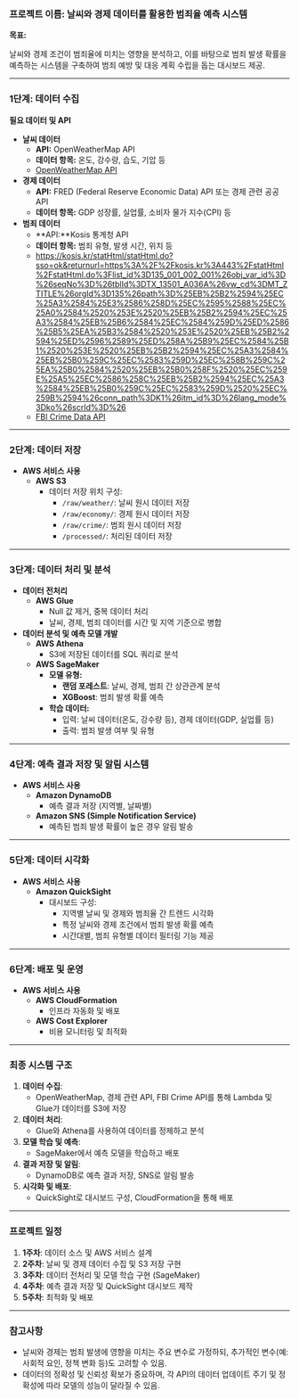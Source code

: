 

### **프로젝트 이름: 날씨와 경제 데이터를 활용한 범죄율 예측 시스템**

**목표:**

날씨와 경제 조건이 범죄율에 미치는 영향을 분석하고, 이를 바탕으로 범죄 발생 확률을 예측하는 시스템을 구축하여 범죄 예방 및 대응 계획 수립을 돕는 대시보드 제공.

---

### **1단계: 데이터 수집**

**필요 데이터 및 API**

- **날씨 데이터**
    - **API:** OpenWeatherMap API
    - **데이터 항목:** 온도, 강수량, 습도, 기압 등
    - [OpenWeatherMap API](https://openweathermap.org/api)
- **경제 데이터**
    - **API:** FRED (Federal Reserve Economic Data) API 또는 경제 관련 공공 API
    - **데이터 항목:** GDP 성장률, 실업률, 소비자 물가 지수(CPI) 등
- **범죄 데이터**
    - **API:**Kosis 통계청  API
    - **데이터 항목:** 범죄 유형, 발생 시간, 위치 등
    - https://kosis.kr/statHtml/statHtml.do?sso=ok&returnurl=https%3A%2F%2Fkosis.kr%3A443%2FstatHtml%2FstatHtml.do%3Flist_id%3D135_001_002_001%26obj_var_id%3D%26seqNo%3D%26tblId%3DTX_13501_A036A%26vw_cd%3DMT_ZTITLE%26orgId%3D135%26path%3D%25EB%25B2%2594%25EC%25A3%2584%25E3%2586%258D%25EC%2595%2588%25EC%25A0%2584%2520%253E%2520%25EB%25B2%2594%25EC%25A3%2584%25EB%25B6%2584%25EC%2584%259D%25ED%2586%25B5%25EA%25B3%2584%2520%253E%2520%25EB%25B2%2594%25ED%2596%2589%25ED%258A%25B9%25EC%2584%25B1%2520%253E%2520%25EB%25B2%2594%25EC%25A3%2584%25EB%25B0%259C%25EC%2583%259D%25EC%258B%259C%25EA%25B0%2584%2520%25EB%25B0%258F%2520%25EC%259E%25A5%25EC%2586%258C%25EB%25B2%2594%25EC%25A3%2584%25EB%25B0%259C%25EC%2583%259D%2520%25EC%259B%2594%26conn_path%3DK1%26itm_id%3D%26lang_mode%3Dko%26scrId%3D%26
    - [FBI Crime Data API](https://api.usa.gov/crime/fbi/cde)

---

### **2단계: 데이터 저장**

- **AWS 서비스 사용**
    - **AWS S3**
        - 데이터 저장 위치 구성:
            - `/raw/weather/`: 날씨 원시 데이터 저장
            - `/raw/economy/`: 경제 원시 데이터 저장
            - `/raw/crime/`: 범죄 원시 데이터 저장
            - `/processed/`: 처리된 데이터 저장

---

### **3단계: 데이터 처리 및 분석**

- **데이터 전처리**
    - **AWS Glue**
        - Null 값 제거, 중복 데이터 처리
        - 날씨, 경제, 범죄 데이터를 시간 및 지역 기준으로 병합
- **데이터 분석 및 예측 모델 개발**
    - **AWS Athena**
        - S3에 저장된 데이터를 SQL 쿼리로 분석
    - **AWS SageMaker**
        - **모델 유형:**
            - **랜덤 포레스트**: 날씨, 경제, 범죄 간 상관관계 분석
            - **XGBoost**: 범죄 발생 확률 예측
        - **학습 데이터:**
            - 입력: 날씨 데이터(온도, 강수량 등), 경제 데이터(GDP, 실업률 등)
            - 출력: 범죄 발생 여부 및 유형

---

### **4단계: 예측 결과 저장 및 알림 시스템**

- **AWS 서비스 사용**
    - **Amazon DynamoDB**
        - 예측 결과 저장 (지역별, 날짜별)
    - **Amazon SNS (Simple Notification Service)**
        - 예측된 범죄 발생 확률이 높은 경우 알림 발송

---

### **5단계: 데이터 시각화**

- **AWS 서비스 사용**
    - **Amazon QuickSight**
        - 대시보드 구성:
            - 지역별 날씨 및 경제와 범죄율 간 트렌드 시각화
            - 특정 날씨와 경제 조건에서 범죄 발생 확률 예측
            - 시간대별, 범죄 유형별 데이터 필터링 기능 제공

---

### **6단계: 배포 및 운영**

- **AWS 서비스 사용**
    - **AWS CloudFormation**
        - 인프라 자동화 및 배포
    - **AWS Cost Explorer**
        - 비용 모니터링 및 최적화

---

### **최종 시스템 구조**

1. **데이터 수집**:
    - OpenWeatherMap, 경제 관련 API, FBI Crime API를 통해 Lambda 및 Glue가 데이터를 S3에 저장
2. **데이터 처리**:
    - Glue와 Athena를 사용하여 데이터를 정제하고 분석
3. **모델 학습 및 예측**:
    - SageMaker에서 예측 모델을 학습하고 배포
4. **결과 저장 및 알림**:
    - DynamoDB로 예측 결과 저장, SNS로 알림 발송
5. **시각화 및 배포**:
    - QuickSight로 대시보드 구성, CloudFormation을 통해 배포

---

### **프로젝트 일정**

1. **1주차**: 데이터 소스 및 AWS 서비스 설계
2. **2주차**: 날씨 및 경제 데이터 수집 및 S3 저장 구현
3. **3주차**: 데이터 전처리 및 모델 학습 구현 (SageMaker)
4. **4주차**: 예측 결과 저장 및 QuickSight 대시보드 제작
5. **5주차**: 최적화 및 배포

---

### **참고사항**

- 날씨와 경제는 범죄 발생에 영향을 미치는 주요 변수로 가정하되, 추가적인 변수(예: 사회적 요인, 정책 변화 등)도 고려할 수 있음.
- 데이터의 정확성 및 신뢰성 확보가 중요하며, 각 API의 데이터 업데이트 주기 및 정확성에 따라 모델의 성능이 달라질 수 있음.
